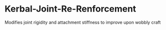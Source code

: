 # Kerbal-Joint-Re-Renforcement
Modifies joint rigidity and attachment stiffness to improve upon wobbly craft
